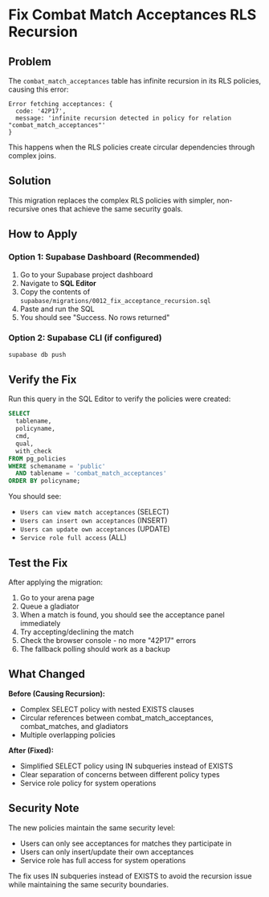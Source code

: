 # Fix Combat Match Acceptances RLS Recursion

## Problem
The `combat_match_acceptances` table has infinite recursion in its RLS policies, causing this error:
```
Error fetching acceptances: {
  code: '42P17',
  message: 'infinite recursion detected in policy for relation "combat_match_acceptances"'
}
```

This happens when the RLS policies create circular dependencies through complex joins.

## Solution
This migration replaces the complex RLS policies with simpler, non-recursive ones that achieve the same security goals.

## How to Apply

### Option 1: Supabase Dashboard (Recommended)
1. Go to your Supabase project dashboard
2. Navigate to **SQL Editor**
3. Copy the contents of `supabase/migrations/0012_fix_acceptance_recursion.sql`
4. Paste and run the SQL
5. You should see "Success. No rows returned"

### Option 2: Supabase CLI (if configured)
```bash
supabase db push
```

## Verify the Fix

Run this query in the SQL Editor to verify the policies were created:

```sql
SELECT 
  tablename, 
  policyname, 
  cmd,
  qual,
  with_check
FROM pg_policies 
WHERE schemaname = 'public' 
  AND tablename = 'combat_match_acceptances'
ORDER BY policyname;
```

You should see:
- `Users can view match acceptances` (SELECT)
- `Users can insert own acceptances` (INSERT)
- `Users can update own acceptances` (UPDATE)
- `Service role full access` (ALL)

## Test the Fix

After applying the migration:
1. Go to your arena page
2. Queue a gladiator
3. When a match is found, you should see the acceptance panel immediately
4. Try accepting/declining the match
5. Check the browser console - no more "42P17" errors
6. The fallback polling should work as a backup

## What Changed

**Before (Causing Recursion):**
- Complex SELECT policy with nested EXISTS clauses
- Circular references between combat_match_acceptances, combat_matches, and gladiators
- Multiple overlapping policies

**After (Fixed):**
- Simplified SELECT policy using IN subqueries instead of EXISTS
- Clear separation of concerns between different policy types
- Service role policy for system operations

## Security Note

The new policies maintain the same security level:
- Users can only see acceptances for matches they participate in
- Users can only insert/update their own acceptances
- Service role has full access for system operations

The fix uses IN subqueries instead of EXISTS to avoid the recursion issue while maintaining the same security boundaries.